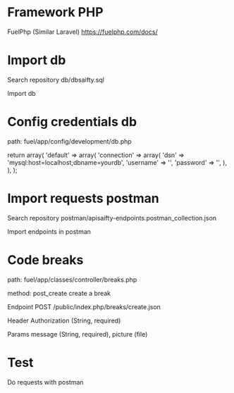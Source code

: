 # Framework PHP

FuelPhp (Similar Laravel)
https://fuelphp.com/docs/

# Import db

Search repository db/dbsaifty.sql

Import db

# Config credentials db

path:  fuel/app/config/development/db.php

return array(
    'default' => array(
        'connection'  => array(
            'dsn'        => 'mysql:host=localhost;dbname=yourdb',
            'username'   => '',
            'password'   => '',
        ),
    ),
);

# Import requests postman

Search repository postman/apisaifty-endpoints.postman_collection.json

Import endpoints in postman

# Code breaks

path: fuel/app/classes/controller/breaks.php

method: post_create
create a break

Endpoint
POST /public/index.php/breaks/create.json

Header
Authorization (String, required)

Params
message (String, required), picture (file)

# Test

Do requests with postman

